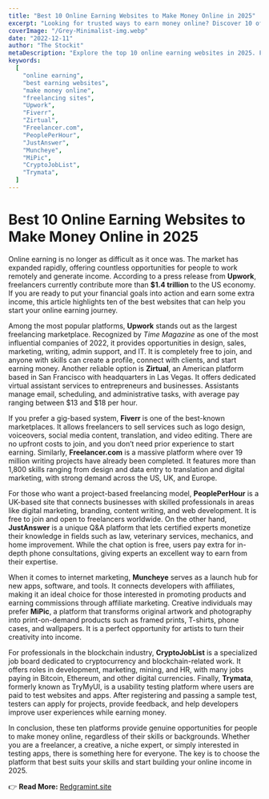 ```yaml
---
title: "Best 10 Online Earning Websites to Make Money Online in 2025"
excerpt: "Looking for trusted ways to earn money online? Discover 10 of the best websites like Upwork, Fiverr, Zirtual, and more that can help you start earning from home."
coverImage: "/Grey-Minimalist-img.webp"
date: "2022-12-11"
author: "The Stockit"
metaDescription: "Explore the top 10 online earning websites in 2025. From freelancing platforms like Upwork and Fiverr to niche sites like JustAnswer and Trymata, here are the best trusted platforms for beginners to start making money online."
keywords:
  [
    "online earning",
    "best earning websites",
    "make money online",
    "freelancing sites",
    "Upwork",
    "Fiverr",
    "Zirtual",
    "Freelancer.com",
    "PeoplePerHour",
    "JustAnswer",
    "Muncheye",
    "MiPic",
    "CryptoJobList",
    "Trymata",
  ]
---
```


# Best 10 Online Earning Websites to Make Money Online in 2025

Online earning is no longer as difficult as it once was. The market has expanded rapidly, offering countless opportunities for people to work remotely and generate income. According to a press release from **Upwork**, freelancers currently contribute more than **$1.4 trillion** to the US economy. If you are ready to put your financial goals into action and earn some extra income, this article highlights ten of the best websites that can help you start your online earning journey.

Among the most popular platforms, **Upwork** stands out as the largest freelancing marketplace. Recognized by _Time Magazine_ as one of the most influential companies of 2022, it provides opportunities in design, sales, marketing, writing, admin support, and IT. It is completely free to join, and anyone with skills can create a profile, connect with clients, and start earning money. Another reliable option is **Zirtual**, an American platform based in San Francisco with headquarters in Las Vegas. It offers dedicated virtual assistant services to entrepreneurs and businesses. Assistants manage email, scheduling, and administrative tasks, with average pay ranging between $13 and $18 per hour.

If you prefer a gig-based system, **Fiverr** is one of the best-known marketplaces. It allows freelancers to sell services such as logo design, voiceovers, social media content, translation, and video editing. There are no upfront costs to join, and you don’t need prior experience to start earning. Similarly, **Freelancer.com** is a massive platform where over 19 million writing projects have already been completed. It features more than 1,800 skills ranging from design and data entry to translation and digital marketing, with strong demand across the US, UK, and Europe.

For those who want a project-based freelancing model, **PeoplePerHour** is a UK-based site that connects businesses with skilled professionals in areas like digital marketing, branding, content writing, and web development. It is free to join and open to freelancers worldwide. On the other hand, **JustAnswer** is a unique Q&A platform that lets certified experts monetize their knowledge in fields such as law, veterinary services, mechanics, and home improvement. While the chat option is free, users pay extra for in-depth phone consultations, giving experts an excellent way to earn from their expertise.

When it comes to internet marketing, **Muncheye** serves as a launch hub for new apps, software, and tools. It connects developers with affiliates, making it an ideal choice for those interested in promoting products and earning commissions through affiliate marketing. Creative individuals may prefer **MiPic**, a platform that transforms original artwork and photography into print-on-demand products such as framed prints, T-shirts, phone cases, and wallpapers. It is a perfect opportunity for artists to turn their creativity into income.

For professionals in the blockchain industry, **CryptoJobList** is a specialized job board dedicated to cryptocurrency and blockchain-related work. It offers roles in development, marketing, mining, and HR, with many jobs paying in Bitcoin, Ethereum, and other digital currencies. Finally, **Trymata**, formerly known as TryMyUI, is a usability testing platform where users are paid to test websites and apps. After registering and passing a sample test, testers can apply for projects, provide feedback, and help developers improve user experiences while earning money.

In conclusion, these ten platforms provide genuine opportunities for people to make money online, regardless of their skills or backgrounds. Whether you are a freelancer, a creative, a niche expert, or simply interested in testing apps, there is something here for everyone. The key is to choose the platform that best suits your skills and start building your online income in 2025.

👉 **Read More:** [Redgramint.site](https://redgramint.site/)
